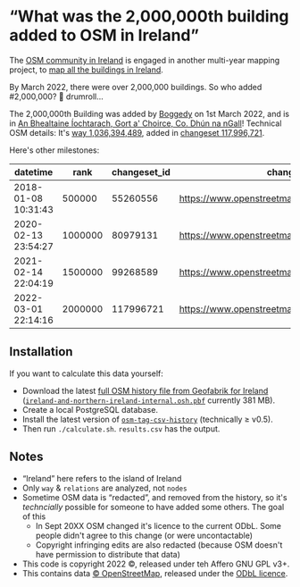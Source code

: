 # “What was the 2,000,000th building added to OSM in Ireland”

The [OSM community in Ireland](https://www.openstreetmap.ie/) is engaged in another multi-year mapping project, to [map all the buildings in Ireland](https://tasks.openstreetmap.ie/).

By March 2022, there were over 2,000,000 buildings. So who added #2,000,000? 🥁 drumroll...

The 2,000,000th Building was added by [Boggedy](https://www.openstreetmap.org/user/Boggedy) on 1st March 2022, and is in [An Bhealtaine Íochtarach, Gort a' Choirce, Co. Dhún na nGall](https://www.openstreetmap.org/way/1036394489#map=14/55.1091/-8.1347)! Technical OSM details: It's [way 1,036,394,489](https://www.openstreetmap.org/way/1036394489), added in [changeset 117,996,721](https://www.openstreetmap.org/changeset/117996721).

Here's other milestones:

datetime             |  rank     |  changeset_id  |  changeset_url                                      |  osmtype  |  osmid       |  object_url
---------------------|-----------|----------------|-----------------------------------------------------|-----------|--------------|----------------------------------------------
2018-01-08 10:31:43  |  500000   |  55260556      |  https://www.openstreetmap.org/changeset/55260556   |  way      |  551628233   |  https://www.openstreetmap.org/way/551628233
2020-02-13 23:54:27  |  1000000  |  80979131      |  https://www.openstreetmap.org/changeset/80979131   |  way      |  772271829   |  https://www.openstreetmap.org/way/772271829
2021-02-14 22:04:19  |  1500000  |  99268589      |  https://www.openstreetmap.org/changeset/99268589   |  way      |  907155474   |  https://www.openstreetmap.org/way/907155474
2022-03-01 22:14:16  |  2000000  |  117996721     |  https://www.openstreetmap.org/changeset/117996721  |  way      |  1036394489  |  https://www.openstreetmap.org/way/1036394489


## Installation

If you want to calculate this data yourself:

* Download the latest [full OSM history file from Geofabrik for Ireland](https://osm-internal.download.geofabrik.de/europe/ireland-and-northern-ireland.html) ([`ireland-and-northern-ireland-internal.osh.pbf`](https://osm-internal.download.geofabrik.de/europe/ireland-and-northern-ireland-internal.osh.pbf) currently 381 MB).
* Create a local PostgreSQL database.
* Install the latest version of [`osm-tag-csv-history`](https://github.com/amandasaurus/osm-tag-csv-history) (technically ≥ v0.5).
* Then run `./calculate.sh`. `results.csv` has the output.

## Notes

* “Ireland” here refers to the island of Ireland
* Only `way` & `relations` are analyzed, not `nodes`
* Sometime OSM data is “redacted”, and removed from the history, so it's _techncially_ possible for someone to have added some others. The goal of this 
	* In Sept 20XX OSM changed it's licence to the current ODbL. Some people didn't agree to this change (or were uncontactable)
	* Copyright infringing edits are also redacted (because OSM doesn't have permission to distribute that data)
* This code is copyright 2022 ©, released under teh Affero GNU GPL v3+.
* This contains data [© OpenStreetMap](https://www.openstreetmap.org/copyright), released under the [ODbL licence](https://www.openstreetmap.org/copyright).

